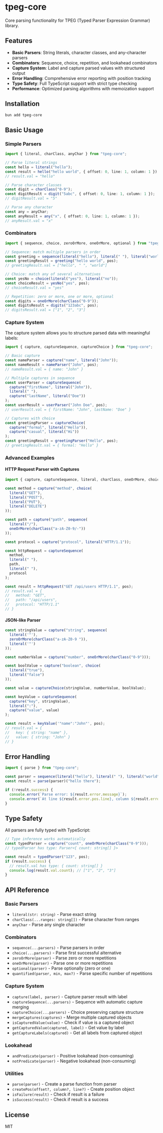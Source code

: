 # tpeg-core

Core parsing functionality for TPEG (Typed Parser Expression Grammar) library.

## Features

- **Basic Parsers**: String literals, character classes, and any-character parsers
- **Combinators**: Sequence, choice, repetition, and lookahead combinators  
- **Capture System**: Label and capture parsed values with structured output
- **Error Handling**: Comprehensive error reporting with position tracking
- **Type Safety**: Full TypeScript support with strict type checking
- **Performance**: Optimized parsing algorithms with memoization support

## Installation

```bash
bun add tpeg-core
```

## Basic Usage

### Simple Parsers

```typescript
import { literal, charClass, anyChar } from "tpeg-core";

// Parse literal strings
const hello = literal("hello");
const result = hello("hello world", { offset: 0, line: 1, column: 1 });
// result.val = "hello"

// Parse character classes
const digit = charClass("0-9");
const digitResult = digit("5abc", { offset: 0, line: 1, column: 1 });
// digitResult.val = "5"

// Parse any character
const any = anyChar;
const anyResult = any("x", { offset: 0, line: 1, column: 1 });
// anyResult.val = "x"
```

### Combinators

```typescript
import { sequence, choice, zeroOrMore, oneOrMore, optional } from "tpeg-core";

// Sequence: match multiple parsers in order
const greeting = sequence(literal("hello"), literal(" "), literal("world"));
const greetingResult = greeting("hello world", pos);
// greetingResult.val = ["hello", " ", "world"]

// Choice: match any of several alternatives
const yesNo = choice(literal("yes"), literal("no"));
const choiceResult = yesNo("yes", pos);
// choiceResult.val = "yes"

// Repetition: zero or more, one or more, optional
const digits = oneOrMore(charClass("0-9"));
const digitsResult = digits("123abc", pos);
// digitsResult.val = ["1", "2", "3"]
```

### Capture System

The capture system allows you to structure parsed data with meaningful labels:

```typescript
import { capture, captureSequence, captureChoice } from "tpeg-core";

// Basic capture
const nameParser = capture("name", literal("John"));
const nameResult = nameParser("John", pos);
// nameResult.val = { name: "John" }

// Multiple captures in sequence
const userParser = captureSequence(
  capture("firstName", literal("John")),
  literal(" "),
  capture("lastName", literal("Doe"))
);
const userResult = userParser("John Doe", pos);
// userResult.val = { firstName: "John", lastName: "Doe" }

// Captures with choice
const greetingParser = captureChoice(
  capture("formal", literal("Hello")),
  capture("casual", literal("Hi"))
);
const greetingResult = greetingParser("Hello", pos);
// greetingResult.val = { formal: "Hello" }
```

### Advanced Examples

#### HTTP Request Parser with Captures

```typescript
import { capture, captureSequence, literal, charClass, oneOrMore, choice } from "tpeg-core";

const method = capture("method", choice(
  literal("GET"),
  literal("POST"),
  literal("PUT"),
  literal("DELETE")
));

const path = capture("path", sequence(
  literal("/"),
  oneOrMore(charClass("a-zA-Z0-9/-"))
));

const protocol = capture("protocol", literal("HTTP/1.1"));

const httpRequest = captureSequence(
  method,
  literal(" "),
  path,
  literal(" "),
  protocol
);

const result = httpRequest("GET /api/users HTTP/1.1", pos);
// result.val = {
//   method: "GET",
//   path: "/api/users", 
//   protocol: "HTTP/1.1"
// }
```

#### JSON-like Parser

```typescript
const stringValue = capture("string", sequence(
  literal('"'),
  zeroOrMore(charClass("a-zA-Z0-9 ")),
  literal('"')
));

const numberValue = capture("number", oneOrMore(charClass("0-9")));

const boolValue = capture("boolean", choice(
  literal("true"),
  literal("false")
));

const value = captureChoice(stringValue, numberValue, boolValue);

const keyValue = captureSequence(
  capture("key", stringValue),
  literal(":"),
  capture("value", value)
);

const result = keyValue('"name":"John"', pos);
// result.val = {
//   key: { string: "name" },
//   value: { string: "John" }
// }
```

## Error Handling

```typescript
import { parse } from "tpeg-core";

const parser = sequence(literal("hello"), literal(" "), literal("world"));
const result = parse(parser)("hello there");

if (!result.success) {
  console.error(`Parse error: ${result.error.message}`);
  console.error(`At line ${result.error.pos.line}, column ${result.error.pos.column}`);
}
```

## Type Safety

All parsers are fully typed with TypeScript:

```typescript
// Type inference works automatically
const typedParser = capture("count", oneOrMore(charClass("0-9")));
// typedParser has type: Parser<{ count: string[] }>

const result = typedParser("123", pos);
if (result.success) {
  // result.val has type: { count: string[] }
  console.log(result.val.count); // ["1", "2", "3"]
}
```

## API Reference

### Basic Parsers

- `literal(str: string)` - Parse exact string
- `charClass(...ranges: string[])` - Parse character from ranges
- `anyChar` - Parse any single character

### Combinators

- `sequence(...parsers)` - Parse parsers in order
- `choice(...parsers)` - Parse first successful alternative
- `zeroOrMore(parser)` - Parse zero or more repetitions
- `oneOrMore(parser)` - Parse one or more repetitions
- `optional(parser)` - Parse optionally (zero or one)
- `quantified(parser, min, max?)` - Parse specific number of repetitions

### Capture System

- `capture(label, parser)` - Capture parser result with label
- `captureSequence(...parsers)` - Sequence with automatic capture merging
- `captureChoice(...parsers)` - Choice preserving capture structure
- `mergeCaptures(captures)` - Merge multiple captured objects
- `isCapturedValue(value)` - Check if value is a captured object
- `getCapturedValue(captured, label)` - Get value by label
- `getCaptureLabels(captured)` - Get all labels from captured object

### Lookahead

- `andPredicate(parser)` - Positive lookahead (non-consuming)
- `notPredicate(parser)` - Negative lookahead (non-consuming)

### Utilities

- `parse(parser)` - Create a parse function from parser
- `createPos(offset?, column?, line?)` - Create position object
- `isFailure(result)` - Check if result is a failure
- `isSuccess(result)` - Check if result is a success

## License

MIT 